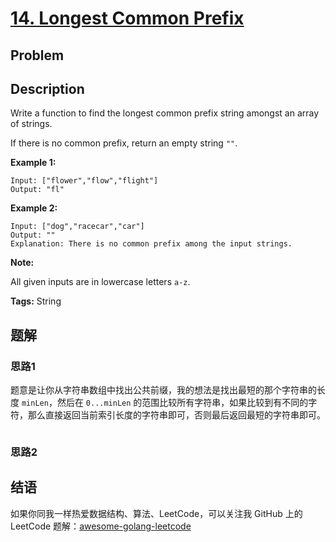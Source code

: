 # [14. Longest Common Prefix][title]

## Problem

## Description

Write a function to find the longest common prefix string amongst an array of strings.

If there is no common prefix, return an empty string `""`.

**Example 1:**

```
Input: ["flower","flow","flight"]
Output: "fl"
```

**Example 2:**

```
Input: ["dog","racecar","car"]
Output: ""
Explanation: There is no common prefix among the input strings.
```

**Note:**

All given inputs are in lowercase letters `a-z`.

**Tags:** String



## 题解
### 思路1
题意是让你从字符串数组中找出公共前缀，我的想法是找出最短的那个字符串的长度 `minLen`，然后在 `0...minLen` 的范围比较所有字符串，如果比较到有不同的字符，那么直接返回当前索引长度的字符串即可，否则最后返回最短的字符串即可。
```go

```
### 思路2


## 结语

如果你同我一样热爱数据结构、算法、LeetCode，可以关注我 GitHub 上的 LeetCode 题解：[awesome-golang-leetcode][me]

[title]: https://leetcode.com/problems/longest-common-prefix/description/
[me]: https://github.com/kylesliu/awesome-golang-algorithm
